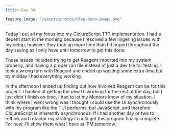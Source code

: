 ```yaml
---
title: Day 80

feature_image: "/assets/photos/blog-hero-image.png"
---
```


Today I put all my focus into my ClojureScript TTT implementation. I had a decent start in the morning because I
resolved a few lingering issues with my setup, however they took up more time than I'd hoped throughout the day
seeing as I only have until tomorrow to get this done.

Those issues included trying to get Reagent imported into my system properly, and having a proper run file instead
of just a dev file for testing. I took a wrong turn with Reagent and ended up wasting some extra time but by
midday I had everything working.

In the afternoon I ended up finding out how involved Reagent can be for this project. I hacked at getting the new
UI working for the rest of the day, but I just didn't finish on time, I had to let my Mentors know of my situation.
I think where I went wrong was I thought I could use the UI synchronously with my program like the TUI performs, but
JavaScript, and therefore ClojureScript is inherently asynchronous. If I had another day or two to rethink
and refactor my strategy I could get this program finally complete. For now, I'll show them what I have at IPM
tomorrow.
  